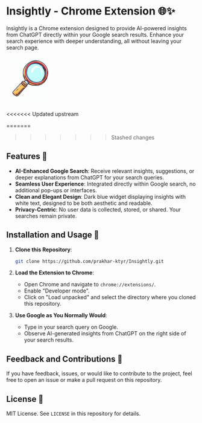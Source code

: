 # Insightly - Chrome Extension 🌐✨

Insightly is a Chrome extension designed to provide AI-powered insights from ChatGPT directly within your Google search results. Enhance your search experience with deeper understanding, all without leaving your search page.

![Insightly Logo](icon128.png) 

<<<<<<< Updated upstream

=======
>>>>>>> Stashed changes
## Features 🌟

- **AI-Enhanced Google Search**: Receive relevant insights, suggestions, or deeper explanations from ChatGPT for your search queries.
- **Seamless User Experience**: Integrated directly within Google search, no additional pop-ups or interfaces.
- **Clean and Elegant Design**: Dark blue widget displaying insights with white text, designed to be both aesthetic and readable.
- **Privacy-Centric**: No user data is collected, stored, or shared. Your searches remain private.

## Installation and Usage 🔧

1. **Clone this Repository**:
    ```bash
    git clone https://github.com/prakhar-ktyr/Insightly.git
    ```

2. **Load the Extension to Chrome**:
    - Open Chrome and navigate to `chrome://extensions/`.
    - Enable "Developer mode".
    - Click on "Load unpacked" and select the directory where you cloned this repository.

3. **Use Google as You Normally Would**: 
    - Type in your search query on Google.
    - Observe AI-generated insights from ChatGPT on the right side of your search results.

## Feedback and Contributions 💌

If you have feedback, issues, or would like to contribute to the project, feel free to open an issue or make a pull request on this repository.

## License 📝

MIT License. See `LICENSE` in this repository for details.
